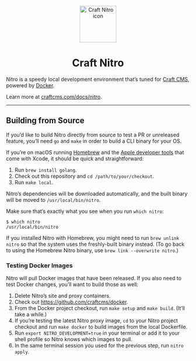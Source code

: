 <p align="center"><img src="resources/craft-nitro.svg" width="100" height="100" alt="Craft Nitro icon"></p>

<h1 align="center">Craft Nitro</h1>

Nitro is a speedy local development environment that’s tuned for [Craft CMS](https://craftcms.com/), powered by [Docker](https://www.docker.com/).

Learn more at [craftcms.com/docs/nitro](https://craftcms.com/docs/nitro/).

---

## Building from Source

If you’d like to build Nitro directly from source to test a PR or unreleased feature, you’ll need `go` and `make` in order to build a CLI binary for your OS.

If you’re on macOS running [Homebrew](https://brew.sh/) and the [Apple developer tools](https://developer.apple.com/xcode/resources/) that come with Xcode, it should be quick and straightforward:

1. Run `brew install golang`.
2. Check out this repository and `cd /path/to/your/checkout`.
3. Run `make local`.

Nitro’s dependencies will be downloaded automatically, and the built binary will be moved to `/usr/local/bin/nitro`.

Make sure that’s exactly what you see when you run `which nitro`:

```
$ which nitro
/usr/local/bin/nitro
```

If you installed Nitro with Homebrew, you might need to run `brew unlink nitro` so that the system uses the freshly-built binary instead. (To go back to using the Homebrew Nitro binary, use `brew link --overwrite nitro`.)

### Testing Docker Images

Nitro will pull Docker images that have been released. If you also need to test Docker changes, you’ll want to build those as well:

1. Delete Nitro’s site and proxy containers.
2. Check out https://github.com/craftcms/docker.
3. From the Docker project checkout, run `make setup` and `make build`. (It’ll take a while.)
4. If you’re testing the latest Nitro proxy image, `cd` to your Nitro project checkout and run `make docker` to build images from the local Dockerfile.
5. Run `export NITRO_DEVELOPMENT=true` in your terminal or add it to your shell profile so Nitro knows which images to pull.
6. In the same terminal session you used for the previous step, run `nitro apply`.
